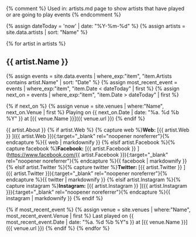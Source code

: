 {% comment %}
  Used in:
  artists.md page
  to show artists that have played or are going to play events
{% endcomment %}

{% assign dateToday = 'now' | date: "%Y-%m-%d" %}
{% assign artists = site.data.artists | sort: "Name" %}

{% for artist in artists %}
## {{ artist.Name }}

{% assign events = site.data.events | where_exp:"item", "item.Artists contains artist.Name" | sort: "Date" %}
{% assign most_recent_event = events | where_exp:"item", "item.Date < dateToday" | first %}
{% assign next_on = events | where_exp:"item", "item.Date > dateToday" | first %}

{% if next_on %}
{% assign venue = site.venues | where:"Name", next_on.Venue | first %}
Playing on {{ next_on.Date | date: "%a. %d %b %Y" }} at [{{ venue.Name }}]({{ venue.url }})
{% endif %}

{{ artist.About }}
{% if artist.Web %}
{% capture web %}**Web:** [{{ artist.Web }} <i class="fa fa-external-link" aria-hidden="true"></i>]({{ artist.Web }}){:target="_blank" rel="noopener noreferrer"}{% endcapture %}{{ web | markdownify }}
{% elsif artist.Facebook %}{% capture facebook %}**Facebook:** [{{ artist.Facebook }} <i class="fa fa-external-link" aria-hidden="true"></i>](https://www.facebook.com/{{ artist.Facebook }}){:target="_blank" rel="noopener noreferrer"}{% endcapture %}{{ facebook | markdownify }}
{% elsif artist.Twitter %}{% capture twitter %}**Twitter:** [{{ artist.Twitter }} <i class="fa fa-external-link" aria-hidden="true"></i>]({{ artist.Twitter }}){:target="_blank" rel="noopener noreferrer"}{% endcapture %}{{ twitter | markdownify }}
{% elsif artist.Instagram %}{% capture instagram %}**Instagram:** [{{ artist.Instagram }} <i class="fa fa-external-link" aria-hidden="true"></i>]({{ artist.Instagram }}){:target="_blank" rel="noopener noreferrer"}{% endcapture %}{{ instagram | markdownify }}
{% endif %}

{% if most_recent_event %}
{% assign venue = site.venues | where:"Name", most_recent_event.Venue | first %}
Last played on {{ most_recent_event.Date | date: "%a. %d %b %Y"s }} at [{{ venue.Name }}]({{ venue.url }})
{% endif %} 
{% endfor %}